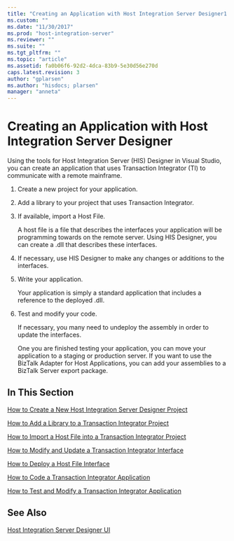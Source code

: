 ```yaml
---
title: "Creating an Application with Host Integration Server Designer1 | Microsoft Docs"
ms.custom: ""
ms.date: "11/30/2017"
ms.prod: "host-integration-server"
ms.reviewer: ""
ms.suite: ""
ms.tgt_pltfrm: ""
ms.topic: "article"
ms.assetid: fa0b06f6-92d2-4dca-83b9-5e30d56e270d
caps.latest.revision: 3
author: "gplarsen"
ms.author: "hisdocs; plarsen"
manager: "anneta"
---
```

# Creating an Application with Host Integration Server Designer
Using the tools for Host Integration Server (HIS) Designer in Visual Studio, you can create an application that uses Transaction Integrator (TI) to communicate with a remote mainframe.  
  
1. Create a new project for your application.  
  
2. Add a library to your project that uses Transaction Integrator.  
  
3. If available, import a Host File.  
  
    A host file is a file that describes the interfaces your application will be programming towards on the remote server. Using HIS Designer, you can create a .dll that describes these interfaces.  
  
4. If necessary, use HIS Designer to make any changes or additions to the interfaces.  
  
5. Write your application.  
  
    Your application is simply a standard application that includes a reference to the deployed .dll.  
  
6. Test and modify your code.  
  
    If necessary, you many need to undeploy the assembly in order to update the interfaces.  
  
   One you are finished testing your application, you can move your application to a staging or production server. If you want to use the BizTalk Adapter for Host Applications, you can add your assemblies to a BizTalk Server export package.  
  
## In This Section  
 [How to Create a New Host Integration Server Designer Project](../core/how-to-create-a-new-host-integration-server-designer-project1.md)  
  
 [How to Add a Library to a Transaction Integrator Project](../core/how-to-add-a-library-to-a-transaction-integrator-project2.md)  
  
 [How to Import a Host File into a Transaction Integrator Project](../core/how-to-import-a-host-file-into-a-transaction-integrator-project2.md)  
  
 [How to Modify and Update a Transaction Integrator Interface](../core/how-to-modify-and-update-a-transaction-integrator-interface2.md)  
  
 [How to Deploy a Host File Interface](../core/how-to-deploy-a-host-file-interface1.md)  
  
 [How to Code a Transaction Integrator Application](../core/how-to-code-a-transaction-integrator-application2.md)  
  
 [How to Test and Modify a Transaction Integrator Application](../core/how-to-test-and-modify-a-transaction-integrator-application2.md)  
  
## See Also  
 [Host Integration Server Designer UI](./host-integration-server-designer-ui1.md)